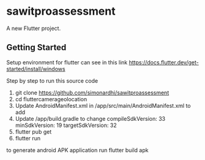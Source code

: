 # sawitproassessment
A new Flutter project.

## Getting Started

Setup environment for flutter can see in this link https://docs.flutter.dev/get-started/install/windows

Step by step to run this source code
1. git clone https://github.com/simonardhi/sawitproassessment
2. cd fluttercamerageolocation
3. Update AndroidManifest.xml in /app/src/main/AndroidManifest.xml to add
    <uses-permission android:name="android.permission.CAMERA" />
    <uses-permission android:name="android.permission.ACCESS_FINE_LOCATION" />
    <uses-permission android:name="android.permission.ACCESS_COARSE_LOCATION" />
4. Update /app/build.gradle to change
    compileSdkVersion: 33
    minSdkVersion: 19
    targetSdkVersion: 32
5. flutter pub get
6. flutter run

to generate android APK application run flutter build apk